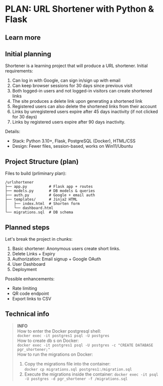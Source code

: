 # PLAN: URL Shortener with Python & Flask 

## Learn more



## Initial planning 

Shortener is a learning project that will produce a URL shortener. Initial requirements: 

1. Can log in with Google, can sign in/sign up with email 
2. Can keep browser sessions for 30 days since previous visit 
3. Both logged-in users and not logged-in visitors can create shortened links 
4. The site produces a delete link upon generating a shortened link 
5. Registered users can also delete the shortened links from their account 
6. Links by unregistered users expire after 45 days inactivity (if not clicked for 30 days)
7. Links by registered users expire after 90 days inactivity. 


Details:  
* Stack: Python 3.10+, Flask, PostgreSQL (Docker), HTML/CSS  
* Design: Fewer files, session-based, works on Win11/Ubuntu  

## Project Structure (plan)  

Files to build (prliminary plan): 
```
/urlshortener  
├── app.py          # Flask app + routes  
├── models.py       # DB models & queries  
├── auth.py         # Google + email auth  
├── templates/      # Jinja2 HTML  
│   ├── index.html  # Shorten form  
│   └── dashboard.html  
└── migrations.sql  # DB schema  
```

## Planned steps 

Let's break the project in chunks: 

1. Basic shortener: Anonymous users create short links.
2. Delete Links + Expiry  
3. Authorization: Email signup + Google OAuth
4. User Dashboard  
5. Deployment   

Possible enhancements:  
* Rate limiting 
* QR code endpoint 
* Export links to CSV 

## Technical info   

> **INFO**  
> How to enter the Docker postgresql shell:  
> `docker exec -it postgres1 psql -U postgres`  
> How to create db s on Docker:  
> `docker exec -it postgres1 psql -U postgres -c "CREATE DATABASE pgr_shortener;"`  
> Ноw to run the migrations on Docker: 
> 1. Copy the migrations file into the container:  
> `docker cp migrations.sql postgres1:/migration.sql` 
> 2. Execute the migrations inside the container: 
> `docker exec -it psql -U postgres -d pgr_shortener -f /migrations.sql`